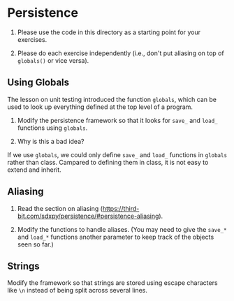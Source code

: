 # Persistence

1.  Please use the code in this directory as a starting point for your exercises.

2.  Please do each exercise independently (i.e., don't put aliasing on top of `globals()` or vice versa).

## Using Globals

The lesson on unit testing introduced the function `globals`,
which can be used to look up everything defined at the top level of a program.

1.  Modify the persistence framework so that it looks for `save_` and `load_` functions using `globals`.

1.  Why is this a bad idea?

If we use `globals`, we could only define `save_` and `load_` functions in `globals` rather than class. Campared to defining them in class, it is not easy to extend and inherit.
## Aliasing

1.  Read the section on aliasing (https://third-bit.com/sdxpy/persistence/#persistence-aliasing).

2.  Modify the functions to handle aliases.
    (You may need to give the `save_*` and `load_*` functions another parameter
    to keep track of the objects seen so far.)

## Strings

Modify the framework so that strings are stored using escape characters like `\n`
instead of being split across several lines.
